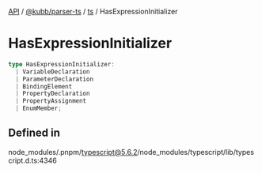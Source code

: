 [API](../../../../../packages.md) / [@kubb/parser-ts](../../../index.md) / [ts](../index.md) / HasExpressionInitializer

# HasExpressionInitializer

```ts
type HasExpressionInitializer: 
  | VariableDeclaration
  | ParameterDeclaration
  | BindingElement
  | PropertyDeclaration
  | PropertyAssignment
  | EnumMember;
```

## Defined in

node\_modules/.pnpm/typescript@5.6.2/node\_modules/typescript/lib/typescript.d.ts:4346
